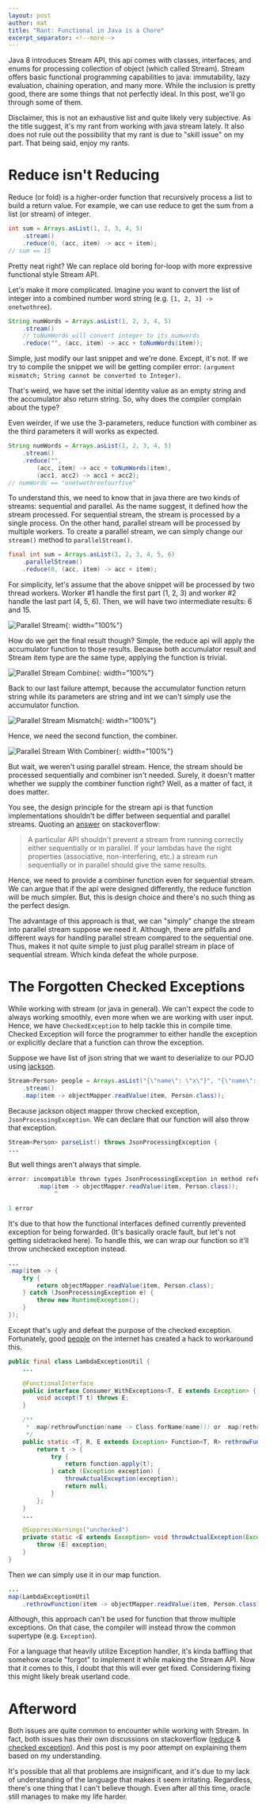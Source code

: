 ```yaml
---
layout: post
author: mat
title: "Rant: Functional in Java is a Chore"
excerpt_separator: <!--more-->
---
```


Java 8 introduces Stream API, this api comes with classes, interfaces, and enums for processing collection of object (which called Stream).
Stream offers basic functional programming capabilities to java: immutability, lazy evaluation, chaining operation, and many more.
While the inclusion is pretty good, there are some things that not perfectly ideal.
In this post, we'll go through some of them.

<!--more-->

Disclaimer, this is not an exhaustive list and quite likely very subjective.
As the title suggest, it's my rant from working with java stream lately.
It also does not rule out the possibility that my rant is due to "skill issue" on my part.
That being said, enjoy my rants.

# Reduce isn't Reducing

Reduce (or fold) is a higher-order function that recursively process a list to build a return value.
For example, we can use reduce to get the sum from a list (or stream) of integer.

```java
int sum = Arrays.asList(1, 2, 3, 4, 5)
    .stream()
    .reduce(0, (acc, item) -> acc + item);
// sum == 15
```

Pretty neat right?
We can replace old boring for-loop with more expressive functional style Stream API.

Let's make it more complicated.
Imagine you want to convert the list of integer into a combined number word string (e.g. `[1, 2, 3] -> onetwothree`).

```java
String numWords = Arrays.asList(1, 2, 3, 4, 5)
    .stream()
    // toNumWords will convert integer to its numwords
    .reduce("", (acc, item) -> acc + toNumWords(item));
```

Simple, just modify our last snippet and we're done.
Except, it's not. 
If we try to compile the snippet we will be getting compiler error: `(argument mismatch; String cannot be converted to Integer)`.

That's weird, we have set the initial identity value as an empty string and the accumulator also return string.
So, why does the compiler complain about the type?

Even weirder, if we use the 3-parameters, reduce function with combiner as the third parameters it will works as expected.

```java
String numWords = Arrays.asList(1, 2, 3, 4, 5)
    .stream()
    .reduce("", 
        (acc, item) -> acc + toNumWords(item),
        (acc1, acc2) -> acc1 + acc2);
// numWords == "onetwothreefourfive"
```

To understand this, we need to know that in java there are two kinds of streams: sequential and parallel.
As the name suggest, it defined how the stream processed.
For sequential stream, the stream is processed by a single process.
On the other hand, parallel stream will be processed by multiple workers.
To create a parallel stream, we can simply change our `stream()` method to `parallelStream()`.

```java
final int sum = Arrays.asList(1, 2, 3, 4, 5, 6)
    .parallelStream()
    .reduce(0, (acc, item) -> acc + item);
```

For simplicity, let's assume that the above snippet will be processed by two thread workers.
Worker #1 handle the first part (1, 2, 3) and worker #2 handle the last part (4, 5, 6).
Then, we will have two intermediate results: 6 and 15.

![Parallel Stream](/assets/images/functional-java-chore/parallel_stream.png){: width="100%"}

How do we get the final result though?
Simple, the reduce api will apply the accumulator function to those results.
Because both accumulator result and Stream item type are the same type, applying the function is trivial.

![Parallel Stream Combine](/assets/images/functional-java-chore/parallel_stream_combine.png){: width="100%"}

Back to our last failure attempt, because the accumulator function return string while its parameters are string and int we can't simply use the accumulator function.

![Parallel Stream Mismatch](/assets/images/functional-java-chore/parallel_stream_mismatch.png){: width="100%"}

Hence, we need the second function, the combiner.

![Parallel Stream With Combiner](/assets/images/functional-java-chore/parallel_stream_with_combiner.png){: width="100%"}

But wait, we weren't using parallel stream.
Hence, the stream should be processed sequentially and combiner isn't needed.
Surely, it doesn't matter whether we supply the combiner function right?
Well, as a matter of fact, it does matter.

You see, the design principle for the stream api is that function implementations shouldn't be differ between sequential and parallel streams.
Quoting an [answer](https://stackoverflow.com/a/24316429) on stackoverflow:
> A particular API shouldn't prevent a stream from running correctly either sequentially or in parallel. 
> If your lambdas have the right properties (associative, non-interfering, etc.) a stream run sequentially or in parallel should give the same results.

Hence, we need to provide a combiner function even for sequential stream.
We can argue that if the api were designed differently, the reduce function will be much simpler.
But, this is design choice and there's no such thing as the perfect design.

The advantage of this approach is that, we can "simply" change the stream into parallel stream suppose we need it.
Although, there are pitfalls and different ways for handling parallel stream compared to the sequential one.
Thus, makes it not quite simple to just plug parallel stream in place of sequential stream.
Which kinda defeat the whole purpose.

# The Forgotten Checked Exceptions

While working with stream (or java in general).
We can't expect the code to always working smoothly, even more when we are working with user input.
Hence, we have `CheckedException` to help tackle this in compile time.
Checked Exception will force the programmer to either handle the exception or explicitly declare that a function can throw the exception.

Suppose we have list of json string that we want to deserialize to our POJO using [jackson](https://github.com/FasterXML/jackson).
```java
Stream<Person> people = Arrays.asList("{\"name\": \"x\"}", "{\"name\": \"y\"}")
    .stream()
    .map(item -> objectMapper.readValue(item, Person.class));
```

Because jackson object mapper throw checked exception, `JsonProcessingException`.
We can declare that our function will also throw that exception.

```java
Stream<Person> parseList() throws JsonProcessingException {
...
```

But well things aren't always that simple.

```java
error: incompatible thrown types JsonProcessingException in method reference
        .map(item -> objectMapper.readValue(item, Person.class));
             ^

1 error
```

It's due to that how the functional interfaces defined currently prevented exception for being forwarded.
(It's basically oracle fault, but let's not getting sidetracked here).
To handle this, we can wrap our function so it'll throw unchecked exception instead.

```java
...
.map(item -> {
    try {
        return objectMapper.readValue(item, Person.class);
    } catch (JsonProcessingException e) {
        throw new RuntimeException();
    }
});
```

Except that's ugly and defeat the purpose of the checked exception.
Fortunately, good [people](https://stackoverflow.com/a/30974991) on the internet has created a hack to workaround this.

```java
public final class LambdaExceptionUtil {
    ...

    @FunctionalInterface
    public interface Consumer_WithExceptions<T, E extends Exception> {
        void accept(T t) throws E;
    }

    /**
     * .map(rethrowFunction(name -> Class.forName(name))) or .map(rethrowFunction(Class::forName))
     */
    public static <T, R, E extends Exception> Function<T, R> rethrowFunction(Function_WithExceptions<T, R, E> function) throws E  {
        return t -> {
            try {
                return function.apply(t);
            } catch (Exception exception) {
                throwActualException(exception);
                return null;
            }
        };
    }
    ...

    @SuppressWarnings("unchecked")
    private static <E extends Exception> void throwActualException(Exception exception) throws E {
        throw (E) exception;
    }
}
```

Then we can simply use it in our map function.

```java
...
map(LambdaExceptionUtil
    .rethrowFunction(item -> objectMapper.readValue(item, Person.class)))
```

Although, this approach can't be used for function that throw multiple exceptions.
On that case, the compiler will instead throw the common supertype (e.g. `Exception`).

For a language that heavily utilize Exception handler, it's kinda baffling that somehow oracle "forgot" to implement it while making the Stream API.
Now that it comes to this, I doubt that this will ever get fixed.
Considering fixing this might likely break userland code.

# Afterword

Both issues are quite common to encounter while working with Stream.
In fact, both issues has their own discussions on stackoverflow ([reduce](https://stackoverflow.com/questions/24308146/why-is-a-combiner-needed-for-reduce-method-that-converts-type-in-java-8) & [checked exception](https://stackoverflow.com/questions/27644361/how-can-i-throw-checked-exceptions-from-inside-java-8-lambdas-streams)).
And this post is my poor attempt on explaining them based on my understanding.

It's possible that all that problems are insignificant, and it's due to my lack of understanding of the language that makes it seem irritating.
Regardless, there's one thing that I can't believe though.
Even after all this time, oracle still manages to make my life harder.
